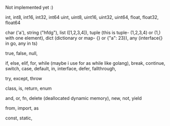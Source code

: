 Not implemented yet :)

int,  int8,  int16,  int32,  int64
uint, uint8, uint16, uint32, uint64,
float, float32, float64

char ('a'), string ("hfdg"), list ([1,2,3,4]), tuple (this is tuple- (1,2,3,4) or (1,) with one element),
dict (dictionary or map- {} or {"a": 23}), any (interface{} in go, any in ts)

true, false, null,

if, else, elif, for, while (maybe i use for as while like golang), 
break, continue, switch, case, default, in, interface, defer, fallthrough, 

try, except, throw

class, is, return, enum

and, or, fn, delete (deallocated dynamic memory), new, not, yield

from, import, as

const, static, 